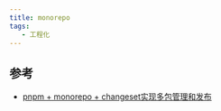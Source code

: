 ```yaml
---
title: monorepo
tags:
   - 工程化
---
```



## 参考

- [pnpm + monorepo + changeset实现多包管理和发布](https://juejin.cn/post/7181720787400228925)